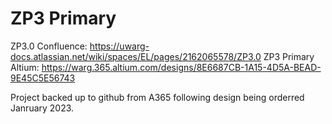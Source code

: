 # ZP3 Primary

ZP3.0 Confluence: https://uwarg-docs.atlassian.net/wiki/spaces/EL/pages/2162065578/ZP3.0
ZP3 Primary Altium: https://warg.365.altium.com/designs/8E6687CB-1A15-4D5A-BEAD-9E45C5E56743

Project backed up to github from A365 following design being orderred Janruary 2023. 